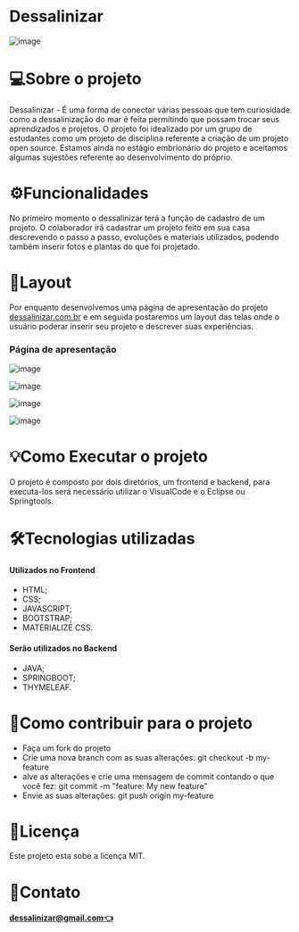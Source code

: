 <h1>Dessalinizar</h1>


![image](https://user-images.githubusercontent.com/85455346/121068606-deb58700-c7a2-11eb-8064-deab868b17ab.png)

<h1>💻Sobre o projeto</h1>
<p>Dessalinizar - É uma forma de conectar várias pessoas que tem curiosidade como a dessalinização do mar é feita permitindo que possam trocar seus aprendizados e projetos.
O projeto foi idealizado por um grupo de estudantes como um projeto de disciplina referente a criação de um projeto open source. Estamos ainda no estágio embrionário do projeto e aceitamos algumas sujestões referente ao desenvolvimento do próprio.</p>

<h1>⚙️Funcionalidades</h1>
<p>No primeiro momento o dessalinizar terá a função de cadastro de um projeto. O colaborador irá cadastrar um projeto feito em sua casa descrevendo o passo a passo, evoluções e materiais utilizados, podendo também inserir fotos e plantas do que foi projetado.</p>

<h1>🎨Layout</h1>
<p>Por enquanto desenvolvemos uma página de apresentação do projeto  <a href="https://mmy8z.csb.app/" target="_blank">dessalinizar.com.br</a> e em seguida postaremos um layout das telas onde o usuário poderar inserir seu projeto e descrever suas experiências.</p>

<h3>Página de apresentação</h3>

![image](https://user-images.githubusercontent.com/85455346/121090478-09153d80-c7bf-11eb-8e78-889db9c7e1fd.png)

![image](https://user-images.githubusercontent.com/85455346/121074261-fcd2b580-c7a9-11eb-841d-320870b3249c.png)

![image](https://user-images.githubusercontent.com/85455346/121074340-1a078400-c7aa-11eb-9345-a3ba0d2c096a.png)

![image](https://user-images.githubusercontent.com/85455346/121074419-35728f00-c7aa-11eb-8486-d3f494204ecb.png)


<h1>💡Como Executar o projeto</h1>
O projeto é composto por dois diretórios, um frontend e backend, para executa-los será necessário utilizar o VisualCode e o Eclipse ou Springtools.

<h1>🛠Tecnologias utilizadas</h1>  
<h4>Utilizados no Frontend</h4>
<ul>
<li>HTML;</li>
<li>CSS;</li>
<li>JAVASCRIPT;</li>
<li>BOOTSTRAP;</li>
<li>MATERIALIZE CSS.</li>
</ul>

<h4>Serão utilizados no Backend</h4>
<ul>
<li>JAVA;</li>
<li>SPRINGBOOT;</li>
<li>THYMELEAF.</li>
</ul>


<h1>💪Como contribuir para o projeto</h1>
<ul>
<li>Faça um fork do projeto</li>
<li>Crie uma nova branch com as suas alterações: git checkout -b my-feature</li>
<li>alve as alterações e crie uma mensagem de commit contando o que você fez: git commit -m "feature: My new feature"</li>
<li>Envie as suas alterações: git push origin my-feature</li>
</ul>

<h1>📝Licença</h1>
<p>Este projeto esta sobe a licença MIT.</p>

<h1>💬Contato</h1>
 <h4><a href="mailto:dessalinizar@gmail.com">dessalinizar@gmail.com👈</a></h4>
<!--
**Dessalinizar/dessalinizar** is a ✨ _special_ ✨ repository because its `README.md` (this file) appears on your GitHub profile.

Here are some ideas to get you started:

- 🔭 I’m currently working on ...
- 🌱 I’m currently learning ...
- 👯 I’m looking to collaborate on ...
- 🤔 I’m looking for help with ...
- 💬 Ask me about ...
- 📫 How to reach me: ...
- 😄 Pronouns: ...
- ⚡ Como contribuir para o projeto
<ul>
<li>Faça um fork do projeto;</li>
<li>Crie uma nova branch com as suas alterações: git checkout -b my-feature;</li>
<li>Salve as alterações e crie uma mensagem de commit contando o que você fez: git commit -m "Feature: My new feature";</li>
<li>Envie as suas alterações: git push origin;</li>
</ul>

